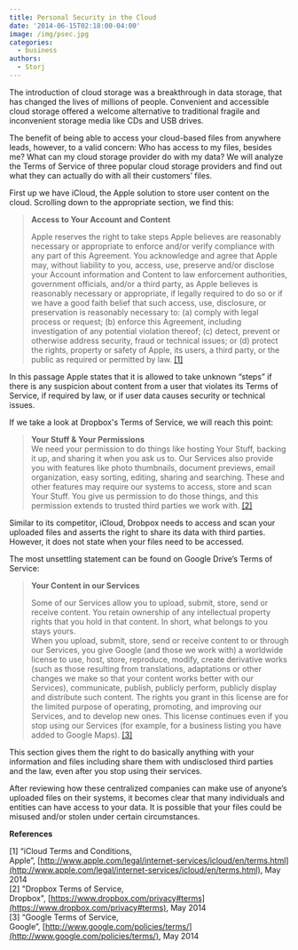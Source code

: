 ```yaml
---
title: Personal Security in the Cloud
date: '2014-06-15T02:18:00-04:00'
image: /img/psec.jpg
categories:
  - business
authors:
  - Storj
---
```


The introduction of cloud storage was a breakthrough in data storage, that has changed the lives of millions of people. Convenient and accessible cloud storage offered a welcome alternative to traditional fragile and inconvenient storage media like CDs and USB drives.  

<!--more-->

The benefit of being able to access your cloud-based files from anywhere leads, however, to a valid concern: Who has access to my files, besides me? What can my cloud storage provider do with my data? We will analyze the Terms of Service of three popular cloud storage providers and find out what they can actually do with all their customers’ files.  
  
First up we have iCloud, the Apple solution to store user content on the cloud. Scrolling down to the appropriate section, we find this:

> **Access to Your Account and Content**
> 
> Apple reserves the right to take steps Apple believes are reasonably necessary or appropriate to enforce and/or verify compliance with any part of this Agreement. You acknowledge and agree that Apple may, without liability to you, access, use, preserve and/or disclose your Account information and Content to law enforcement authorities, government officials, and/or a third party, as Apple believes is reasonably necessary or appropriate, if legally required to do so or if we have a good faith belief that such access, use, disclosure, or preservation is reasonably necessary to: (a) comply with legal process or request; (b) enforce this Agreement, including investigation of any potential violation thereof; (c) detect, prevent or otherwise address security, fraud or technical issues; or (d) protect the rights, property or safety of Apple, its users, a third party, or the public as required or permitted by law. [\[1\]](http://www.apple.com/legal/internet-services/icloud/en/terms.html)

In this passage Apple states that it is allowed to take unknown “steps” if there is any suspicion about content from a user that violates its Terms of Service, if required by law, or if user data causes security or technical issues.   
  
If we take a look at Dropbox's Terms of Service, we will reach this point:

> **Your Stuff & Your Permissions**  
> We need your permission to do things like hosting Your Stuff, backing it up, and sharing it when you ask us to. Our Services also provide you with features like photo thumbnails, document previews, email organization, easy sorting, editing, sharing and searching. These and other features may require our systems to access, store and scan Your Stuff. You give us permission to do those things, and this permission extends to trusted third parties we work with. [\[2\]](https://www.dropbox.com/privacy#terms)

Similar to its competitor, iCloud, Drobpox needs to access and scan your uploaded files and asserts the right to share its data with third parties. However, it does not state when your files need to be accessed.   
  
The most unsettling statement can be found on Google Drive’s Terms of Service:

> **Your Content in our Services**
> 
> Some of our Services allow you to upload, submit, store, send or receive content. You retain ownership of any intellectual property rights that you hold in that content. In short, what belongs to you stays yours.  
> When you upload, submit, store, send or receive content to or through our Services, you give Google (and those we work with) a worldwide license to use, host, store, reproduce, modify, create derivative works (such as those resulting from translations, adaptations or other changes we make so that your content works better with our Services), communicate, publish, publicly perform, publicly display and distribute such content. The rights you grant in this license are for the limited purpose of operating, promoting, and improving our Services, and to develop new ones. This license continues even if you stop using our Services (for example, for a business listing you have added to Google Maps). [\[3\]](http://www.google.com/policies/terms/)

This section gives them the right to do basically anything with your information and files including share them with undisclosed third parties and the law, even after you stop using their services.  
  
After reviewing how these centralized companies can make use of anyone’s uploaded files on their systems, it becomes clear that many individuals and entities can have access to your data. It is possible that your files could be misused and/or stolen under certain circumstances.

**References**

\[1\] “iCloud Terms and Conditions, Apple”, [http://www.apple.com/legal/internet-services/icloud/en/terms.html](http://www.apple.com/legal/internet-services/icloud/en/terms.html), May 2014  
\[2\] "Dropbox Terms of Service, Dropbox", [https://www.dropbox.com/privacy#terms](https://www.dropbox.com/privacy#terms), May 2014  
\[3\] “Google Terms of Service, Google”, [http://www.google.com/policies/terms/](http://www.google.com/policies/terms/), May 2014
